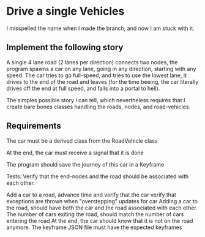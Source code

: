 Drive a single Vehicles
=========
I misspelled the name when I made the branch, and now I am stuck with it.





Implement the following story
-----------
A single 4 lane road (2 lanes per direction) connects two nodes, the program spawns a car on any lane, going in any direction, starting with any speed. The car tries to go full-speed, and tries to use the lowest lane, it drives to the end of the road and leaves (for the time beeing, the car literally drives off the end at full speed, and falls into a portal to hell).

The simples possible story I can tell, which nevertheless requires that I create bare bones classes handling the roads, nodes, and road-vehicles.


Requirements
-------------
The car must be a derived class from the RoadVehicle class

At the end, the car must receive a signal that it is done

The program should save the journey of this car in a Keyframe

Tests:
Verify that the end-nodes and the road should be associated with each other.

Add a car to a road, advance time and verify that the car
verify that exceptions are thrown when "overstepping" updates for car
Adding a car to the road, should have both the car and the road associated with each other.
The number of cars exiting the road, should match the number of cars entering the road
At the end, the car should know that it is not on the road anymore.
The keyframe JSON file must have the expected keyframes

